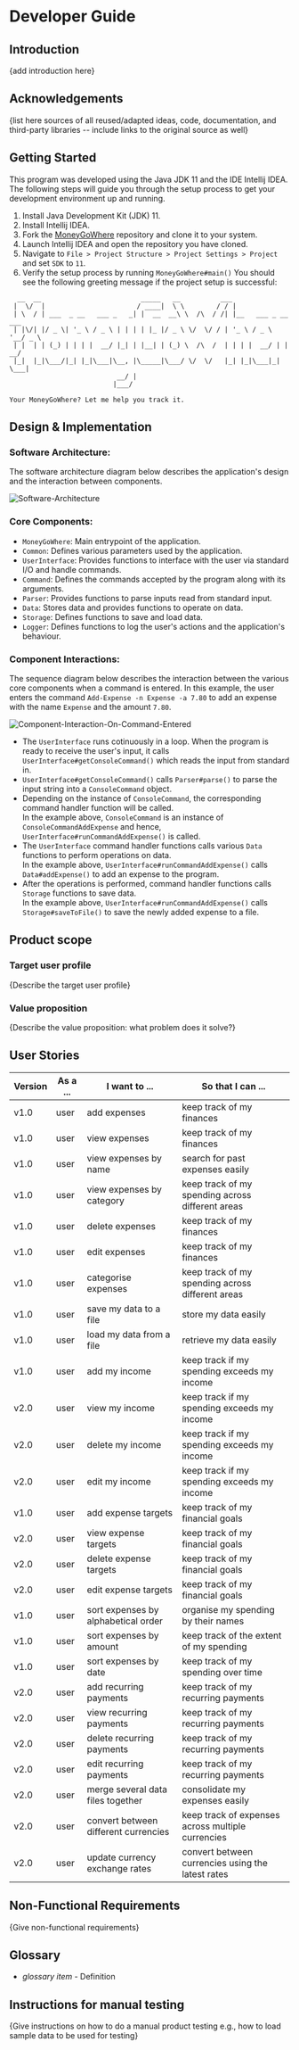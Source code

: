 # Developer Guide

## Introduction

{add introduction here}

## Acknowledgements

{list here sources of all reused/adapted ideas, code, documentation, and third-party libraries -- include links to the original source as well}

## Getting Started
This program was developed using the Java JDK 11 and the IDE Intellij IDEA.
The following steps will guide you through the setup process to get your development environment up and running.
1. Install Java Development Kit (JDK) 11.
2. Install Intellij IDEA.
3. Fork the [MoneyGoWhere](https://github.com/AY2223S1-CS2113T-W11-1/tp) repository and clone it to your system.
4. Launch Intellij IDEA and open the repository you have cloned.
5. Navigate to `File > Project Structure > Project Settings > Project` and set `SDK` to `11`.
6. Verify the setup process by running `MoneyGoWhere#main()`
You should see the following greeting message if the project setup is successful:
```
  __  __                         _____   __          ___                   
 |  \/  |                       / ____|  \ \        / / |                  
 | \  / | ___  _ __   ___ _   _| |  __  __\ \  /\  / /| |__   ___ _ __ ___ 
 | |\/| |/ _ \| '_ \ / _ \ | | | | |_ |/ _ \ \/  \/ / | '_ \ / _ \ '__/ _ \
 | |  | | (_) | | | |  __/ |_| | |__| | (_) \  /\  /  | | | |  __/ | |  __/
 |_|  |_|\___/|_| |_|\___|\__, |\_____|\___/ \/  \/   |_| |_|\___|_|  \___|
                           __/ |                                           
                          |___/                                            

Your MoneyGoWhere? Let me help you track it.
```

## Design & Implementation
### Software Architecture:
The software architecture diagram below describes the application's design and the interaction between components.

![Software-Architecture](http://www.plantuml.com/plantuml/proxy?cache=no&src=https://raw.githubusercontent.com/xzynos/tp/branch-MoneyGoWhere-Webpage/docs/diagrams/SoftwareArchitecture.puml)

### Core Components:
* `MoneyGoWhere`: Main entrypoint of the application.
* `Common`: Defines various parameters used by the application.
* `UserInterface`: Provides functions to interface with the user via standard I/O and handle commands.
* `Command`: Defines the commands accepted by the program along with its arguments.
* `Parser`: Provides functions to parse inputs read from standard input.
* `Data`: Stores data and provides functions to operate on data.
* `Storage`: Defines functions to save and load data.
* `Logger`: Defines functions to log the user's actions and the application's behaviour.

### Component Interactions:
The sequence diagram below describes the interaction between the various core components when a command is entered.
In this example, 
the user enters the command `Add-Expense -n Expense -a 7.80` to add an expense with the name `Expense` and the amount `7.80`.

![Component-Interaction-On-Command-Entered](http://www.plantuml.com/plantuml/proxy?cache=no&src=https://raw.githubusercontent.com/xzynos/tp/branch-MoneyGoWhere-Webpage/docs/diagrams/ComponentInteractionsOnCommandEntered.puml)

* The `UserInterface` runs cotinuously in a loop.
When the program is ready to receive the user's input, 
it calls `UserInterface#getConsoleCommand()` which reads the input from standard in.
* `UserInterface#getConsoleCommand()` calls `Parser#parse()` to parse the input string into a `ConsoleCommand` object.
* Depending on the instance of `ConsoleCommand`, the corresponding command handler function will be called.\
In the example above, `ConsoleCommand` is an instance of `ConsoleCommandAddExpense` and hence, 
`UserInterface#runCommandAddExpense()` is called.
* The `UserInterface` command handler functions calls various `Data` functions to perform operations on data.\
In the example above, `UserInterface#runCommandAddExpense()` calls `Data#addExpense()` to add an expense to the program.
* After the operations is performed, command handler functions calls `Storage` functions to save data.\
In the example above, `UserInterface#runCommandAddExpense()` calls `Storage#saveToFile()` to save the newly added expense to a file.

## Product scope
### Target user profile

{Describe the target user profile}

### Value proposition

{Describe the value proposition: what problem does it solve?}

## User Stories

| Version | As a ... | I want to ...                        | So that I can ...                                 |
|---------|----------|--------------------------------------|---------------------------------------------------|
| v1.0    | user     | add expenses                         | keep track of my finances                         |
| v1.0    | user     | view expenses                        | keep track of my finances                         |
| v1.0    | user     | view expenses by name                | search for past expenses easily                   |
| v1.0    | user     | view expenses by category            | keep track of my spending across different areas  |
| v1.0    | user     | delete expenses                      | keep track of my finances                         |
| v1.0    | user     | edit expenses                        | keep track of my finances                         |
| v1.0    | user     | categorise expenses                  | keep track of my spending across different areas  |
| v1.0    | user     | save my data to a file               | store my data easily                              |
| v1.0    | user     | load my data from a file             | retrieve my data easily                           |
| v1.0    | user     | add my income                        | keep track if my spending exceeds my income       |
| v2.0    | user     | view my income                       | keep track if my spending exceeds my income       |
| v2.0    | user     | delete my income                     | keep track if my spending exceeds my income       |
| v2.0    | user     | edit my income                       | keep track if my spending exceeds my income       |
| v1.0    | user     | add expense targets                  | keep track of my financial goals                  |
| v2.0    | user     | view expense targets                 | keep track of my financial goals                  |
| v2.0    | user     | delete expense targets               | keep track of my financial goals                  |
| v2.0    | user     | edit expense targets                 | keep track of my financial goals                  |
| v1.0    | user     | sort expenses by alphabetical order  | organise my spending by their names               |
| v1.0    | user     | sort expenses by amount              | keep track of the extent of my spending           |
| v1.0    | user     | sort expenses by date                | keep track of my spending over time               |
| v2.0    | user     | add recurring payments               | keep track of my recurring payments               |
| v2.0    | user     | view recurring payments              | keep track of my recurring payments               |
| v2.0    | user     | delete recurring payments            | keep track of my recurring payments               |
| v2.0    | user     | edit recurring payments              | keep track of my recurring payments               |
| v2.0    | user     | merge several data files together    | consolidate my expenses easily                    |
| v2.0    | user     | convert between different currencies | keep track of expenses across multiple currencies |
| v2.0    | user     | update currency exchange rates       | convert between currencies using the latest rates |

## Non-Functional Requirements

{Give non-functional requirements}

## Glossary

* *glossary item* - Definition

## Instructions for manual testing

{Give instructions on how to do a manual product testing e.g., how to load sample data to be used for testing}
